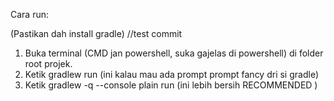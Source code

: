 Cara run:

(Pastikan dah install gradle)
//test commit

1. Buka terminal (CMD jan powershell, suka gajelas di powershell) di folder root projek.
2. Ketik gradlew run (ini kalau mau ada prompt prompt fancy dri si gradle)
3. Ketik gradlew -q --console plain run (ini lebih bersih RECOMMENDED )